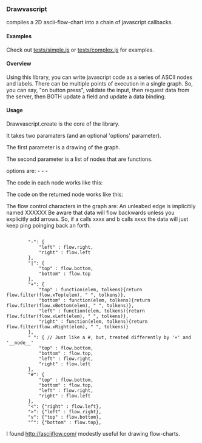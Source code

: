 
### Drawvascript 
compiles a 2D ascii-flow-chart into 
a chain of javascript callbacks.


#### Examples

Check out [tests/simple.js](https://github.com/tavoe/drawvascript/blob/master/tests/simple.js) or [tests/complex.js](https://github.com/tavoe/drawvascript/blob/master/tests/complex.js) for examples.


#### Overview 

Using this library, you can write javascript code as a series of ASCII nodes and labels. 
There can be multiple points of execution in a single graph. So, you can say, "on button press", validate the input, then request data from the server, then BOTH update a field and update a data binding.

#### Usage

Drawvascript.create is the core of the library.

It takes two paramaters (and an optional 'options' parameter). 

The first parameter is a drawing of the graph.

The second parameter is a list of nodes that are functions.

options are: - - -

The code in each node works like this:

The code on the returned node works like this:

The flow control characters in the graph are:
An unleabed edge is implicitily named XXXXXX
Be aware that data will flow backwards unless you explicitly add arrows. So, if a calls xxxx and b calls xxxx the data will just keep ping poinging back an forth.


```

		"-": {
			"left" : flow.right,
			"right" : flow.left
		},
		"|": {
			"top" : flow.bottom,
			"bottom" : flow.top
		},
		"+": {
			"top" : function(elem, tolkens){return flow.filter(flow.xTop(elem), " ", tolkens)},
			"bottom" : function(elem, tolkens){return flow.filter(flow.xBottom(elem), " ", tolkens)},
			"left" : function(elem, tolkens){return flow.filter(flow.xLeft(elem), " ", tolkens)},
			"right" : function(elem, tolkens){return flow.filter(flow.xRight(elem), " ", tolkens)}
		},
		" ": { // Just like a #, but, treated differently by '+' and '__node__'
			"top" : flow.bottom,
			"bottom" : flow.top,
			"left" : flow.right,
			"right" : flow.left
		},
		"#": {
			"top" : flow.bottom,
			"bottom" : flow.top,
			"left" : flow.right,
			"right" : flow.left
		},
		"<": {"right" : flow.left},
		">": {"left" : flow.right},
		"v": {"top" : flow.bottom},
		"^": {"bottom" : flow.top},

```


I found http://asciiflow.com/ modestly useful for drawing flow-charts.

